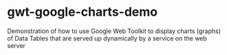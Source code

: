 gwt-google-charts-demo
======================

Demonstration of how to use Google Web Toolkit to display charts (graphs) of Data Tables that are served up dynamically by a service on the web server